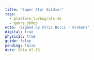```yaml
---
title: 'Super Star Soldier'
tags:
  - platform_turbografx-16
  - genre_shmup
note: 'Signed by Chris Bucci - Broken?'
digital: true
physical: true
guide: false
pending: false
date: 2014-02-13
---
```

